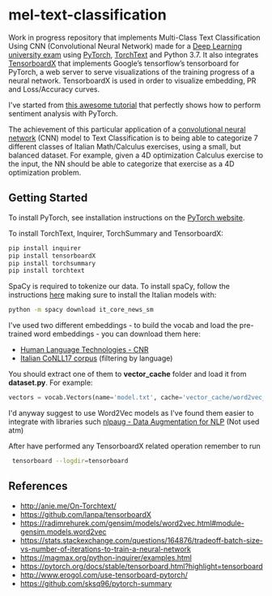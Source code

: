 # mel-text-classification
Work in progress repository that implements Multi-Class Text Classification Using CNN (Convolutional Neural Network) made for a [Deep Learning university exam](http://www.unife.it/ing/lm.infoauto/deep-learning/scheda-insegnamento-1/en) using [PyTorch](https://github.com/pytorch/pytorch), [TorchText](https://github.com/pytorch/text) and Python 3.7.
It also integrates [TensorboardX](https://github.com/lanpa/tensorboardX) that implements Google’s tensorflow’s tensorboard for PyTorch, a web server to serve visualizations of the training progress of a neural network. 
TensorboardX is used in order to visualize embedding, PR and Loss/Accuracy curves. 

I've started from [this awesome tutorial](https://github.com/bentrevett/pytorch-sentiment-analysis) that perfectly shows how to perform sentiment analysis with PyTorch.

The achievement of this particular application of a [convolutional neural network](https://arxiv.org/abs/1408.5882) (CNN) model to Text Classification is to being able to categorize 7 different classes of Italian Math/Calculus exercises, using a small, but balanced dataset.
For example, given a 4D optimization Calculus exercise to the input, the NN should be able to categorize that exercise as a 4D optimization problem.




## Getting Started

To install PyTorch, see installation instructions on the [PyTorch website](pytorch.org).

To install TorchText, Inquirer, TorchSummary and TensorboardX:

``` bash
pip install inquirer
pip install tensorboardX
pip install torchsummary
pip install torchtext
```

 SpaCy is required to tokenize our data. To install spaCy, follow the instructions [here](https://spacy.io/usage/) making sure to install the Italian models with:

``` bash
python -m spacy download it_core_news_sm
```

I've used two different embeddings - to build the vocab and load the pre-trained word embeddings - you can download them here:
- [Human Language Technologies - CNR](http://hlt.isti.cnr.it/wordembeddings/)
- [Italian CoNLL17 corpus](http://vectors.nlpl.eu/repository/) (filtering by language) 

You should extract one of them to **vector_cache** folder and load it from **dataset.py**.
For example:
```python
vectors = vocab.Vectors(name='model.txt', cache='vector_cache/word2vec_CoNLL17')
```

I'd anyway suggest to use Word2Vec models as I've found them easier to integrate with libraries such [nlpaug - Data Augmentation for NLP](https://github.com/makcedward/nlpaug) (Not used atm)

After have performed any TensorboardX related operation remember to run 
``` bash
 tensorboard --logdir=tensorboard    
```

## References

- http://anie.me/On-Torchtext/
- https://github.com/lanpa/tensorboardX
- https://radimrehurek.com/gensim/models/word2vec.html#module-gensim.models.word2vec
- https://stats.stackexchange.com/questions/164876/tradeoff-batch-size-vs-number-of-iterations-to-train-a-neural-network
- https://magmax.org/python-inquirer/examples.html
- https://pytorch.org/docs/stable/tensorboard.html?highlight=tensorboard
- http://www.erogol.com/use-tensorboard-pytorch/
- https://github.com/sksq96/pytorch-summary

